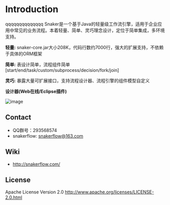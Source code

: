 Introduction
==========
qqqqqqqqqqqqqq
Snaker是一个基于Java的轻量级工作流引擎，适用于企业应用中常见的业务流程。本着轻量、简单、灵巧理念设计，定位于简单集成，多环境支持。

**轻量:**
snaker-core.jar大小208K，代码行数约7000行，强大的扩展支持，不依赖于具体的ORM框架

**简单:**
表设计简单，流程组件简单[start/end/task/custom/subprocess/decision/fork/join]

**灵巧:**
暴露大量可扩展接口，支持流程设计器、流程引擎的组件模型自定义

**设计器(Web在线/Eclipse插件)**

![image](http://snakerflow.qiniudn.com/leave.png)

Contact
-----
* QQ群号：293568574
* snakerflow: <snakerflow@163.com>

Wiki
----
* <http://snakerflow.com/>

License
-----
Apache License Version 2.0 <http://www.apache.org/licenses/LICENSE-2.0.html>


